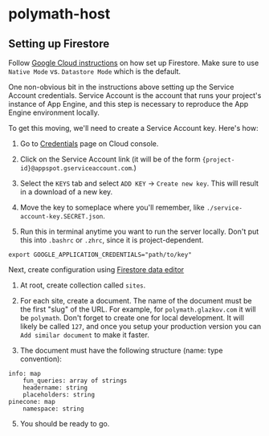 # polymath-host

## Setting up Firestore

Follow [Google Cloud instructions](https://cloud.google.com/firestore/docs/create-database-server-client-library) on how set up Firestore. Make sure to use `Native Mode` vs. `Datastore Mode` which is the default.

One non-obvious bit in the instructions above setting up the Service Account credentials. Service Account is the account that runs your project's instance of App Engine, and this step is necessary to reproduce the App Engine environment locally.

To get this moving, we'll need to create a Service Account key. Here's how:

1. Go to [Credentials](https://console.cloud.google.com/apis/credentials) page on Cloud console.

2. Click on the Service Account link (it will be of the form `{project-id}@appspot.gserviceaccount.com`.)

3. Select the `KEYS` tab and select `ADD KEY` -> `Create new key`. This will result in a download of a new key.

4. Move the key to someplace where you'll remember, like `./service-account-key.SECRET.json`. 

5. Run this in terminal anytime you want to run the server locally. Don't put this into `.bashrc` or `.zhrc`, since it is project-dependent. 
```shell
export GOOGLE_APPLICATION_CREDENTIALS="path/to/key" 
```

Next, create configuration using [Firestore data editor](https://console.cloud.google.com/firestore/data/panel)

1. At root, create collection called `sites`.

2. For each site, create a document. The name of the document must be the first "slug" of the URL. For example, for `polymath.glazkov.com` it will be `polymath`. Don't forget to create one for local development. It will likely be called `127`, and once you setup your production version you can `Add similar document` to make it faster.

3. The document must have the following structure (name: type convention):

```
info: map
    fun_queries: array of strings
    headername: string
    placeholders: string
pinecone: map
    namespace: string
```

5. You should be ready to go.
